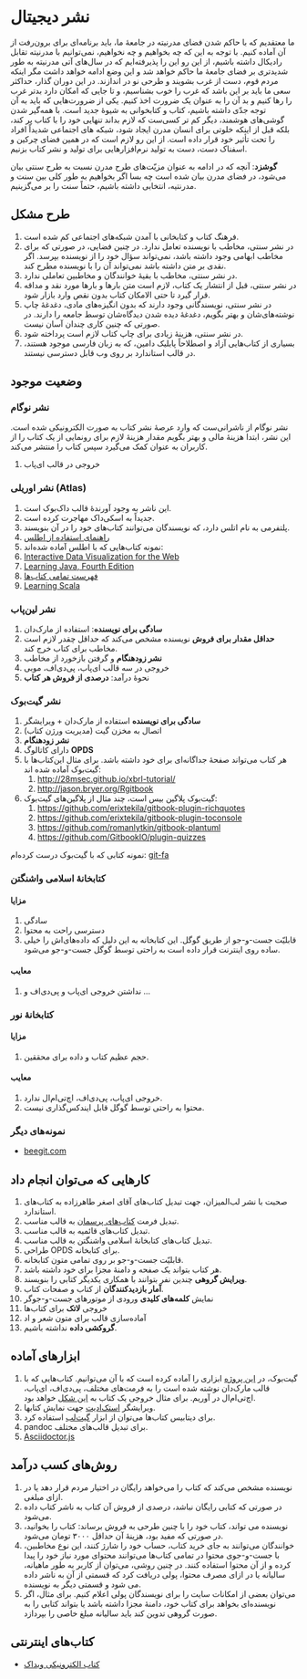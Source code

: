 نشر دیجیتال
===================
ما معتقدیم که با حاکم شدن فضای مدرنیته در جامعهٔ ما، باید برنامه‌ای برای برون‌رفت از آن آماده کنیم. با توجه به این که چه بخواهیم و چه نخواهیم، نمی‌توانیم با مدرنیته تقابل رادیکال داشته باشیم، از این رو این را پذیرفته‌ایم که در سال‌های آتی مدرنیته به طور شدیدتری بر فضای جامعهٔ ما حاکم خواهد شد و این وضع ادامه خواهد داشت مگر اینکه مردم قوم، دست از غرب بشویند و طرحی نو در اندازند. در این دوران گذار، حداکثر سعی ما باید بر این باشد که غرب را خوب بشناسیم، و تا جایی که امکان دارد بدتر غرب را رها کنیم و بد آن را به عنوان یک ضرورت اخذ کنیم. یکی از ضرورت‌هایی که باید به آن توجه جدّی داشته باشیم، کتاب و کتابخوانی به شیوهٔ جدید است. با همه‌گیر شدن گوشی‌های هوشمند، دیگر کم تر کسی‌ست که لازم بداند تنهایی خود را با کتاب پر کند، بلکه قبل از اینکه خلوتی برای انسان مدرن ایجاد شود، شبکه های اجتماعی شدیداً افراد را تحت تأثیر خود قرار داده است. از این رو لازم است که در همین فضای چرکین و اسفناک دست، دست به تولید نرم‌افزارهایی برای تولید و نشر کتاب بزنیم.

**گوشزد**: آنچه که در ادامه به عنوان مزیّت‌های طرح مدرن نسبت به طرح سنتی بیان می‌شود، در فضای مدرن بیان شده است چه بسا اگر بخواهیم به طور کلی بین سنت و مدرنتیه، انتخابی داشته باشیم، حتماً سنت را بر می‌گزینیم.

## طرح مشکل

 1. فرهنگ کتاب و کتابخانی با آمدن شبکه‌های اجتماعی کم شده است.
 2. در نشر سنتی، مخاطب با نویسنده تعامل ندارد. در چنین فضایی، در صورتی که برای مخاطب ابهامی وجود داشته باشد، نمی‌تواند سؤال خود را از نویسنده بپرسد. اگر نقدی بر متن داشته باشد نمی‌تواند آن را با نویسنده مطرح کند.
 3. در نشر سنتی، مخاطب با بقیهٔ خوانندگان و مخاطبین تعاملی ندارد.
 4. در نشر سنتی، قبل از انتشار یک کتاب، لازم است متن بارها و بارها مورد نقد و مداقه قرار گیرد تا حتی الامکان کتاب بدون نقص وارد بازار شود.
 5. در نشر سنتی، نویسندگانی وجود دارند که بدون انگیزه‌های مادی، دغدغهٔ چاپ نوشته‌های‌شان و بهتر بگویم، دغدغهٔ دیده شدن دیدگاه‌شان توسط جامعه را دارند. در صورتی که چنین کاری چندان آسان نیست.
 6. در نشر سنتی، هزینهٔ زیادی برای چاپ کتاب لازم است پرداخته شود.
 7. بسیاری از کتاب‌هایی آزاد و اصطلاحاً پابلیک دامین، که به زبان فارسی موجود هستند، در قالب استاندارد بر روی وب قابل دسترسی نیستند.


## وضعیت موجود

### نشر نوگام

نشر نوگام از ناشرانی‌ست که وارد عرصهٔ نشر کتاب به صورت الکترونیکی شده است. این نشر، ابتدا هزینهٔ مالی و بهتر بگویم مقدار هزینهٔ لازم برای رونمایی از یک کتاب را از کاربران به عنوان کمک می‌گیرد سپس کتاب را منتشر می‌کند.

 1. خروجی در قالب ای‌پاب

### نشر اوریلی (Atlas)

 1. این ناشر به وجود آورندهٔ قالب داک‌بوک است.
 2. جدیداً به اسکی‌داک مهاجرت کرده است.
 3. پلتفرمی به نام اتلس دارد، که نویسندگان می‌توانند کتاب‌های خود را در آن بنویسند.
 4. [راهنمای استفاده از اطلس](http://chimera.labs.oreilly.com/books/1230000000065)
 5. نمونه کتاب‌هایی که با اطلس آماده شده‌اند:
  1. [Interactive Data Visualization for the Web](http://chimera.labs.oreilly.com/books/1230000000345/index.html)
  2. [Learning Java, Fourth Edition](http://chimera.labs.oreilly.com/books/1234000001805)
  3. [فهرست تمامی کتاب‌ها](http://chimera.labs.oreilly.com/)
  4. [Learning Scala](http://chimera.labs.oreilly.com/books/1234000001798/index.html)

### نشر لین‌پاب

 1. **سادگی برای نویسنده**: استفاده از مارک‌دان 
 2. **حداقل مقدار برای فروش** نویسنده مشخص می‌کند که حداقل چقدر لازم است مخاطب برای کتاب خرج کند. 
 3. **نشر زودهنگام** و گرفتن بازخورد از مخاطب
 4. خروجی در سه قالب ای‌پاب، پی‌دی‌اف، موبی
 5. نحوهٔ درآمد: **درصدی از فروش هر کتاب**

### نشر گیت‌بوک

 1. **سادگی برای نویسنده** استفاده از مارک‌دان + ویرایشگر
 2. اتصال به مخزن گیت (مدیریت ورژن کتاب)
 3. **نشر زودهنگام**
 4. دارای کاتالوگ **OPDS**
 5. هر کتاب می‌تواند صفحهٔ جداگانه‌ای برای خود داشته باشد.
 برای مثال این‌کتاب‌ها با گیت‌بوک آماده شده اند: 
     1. http://28msec.github.io/xbrl-tutorial/
     2. http://jason.bryer.org/Rgitbook
 6. گیت‌بوک پلاگین بیس است، چند مثال از پلاگین‌های گیت‌بوک:
     1. https://github.com/erixtekila/gitbook-plugin-richquotes
     2. https://github.com/erixtekila/gitbook-plugin-toconsole
     3. https://github.com/romanlytkin/gitbook-plantuml
     4. https://github.com/GitbookIO/plugin-quizzes

نمونه کتابی که با گیت‌بوک درست کرده‌ام: [git-fa](https://www.gitbook.com/book/khajavi/git-fa)

### کتابخانهٔ اسلامی واشنگتن

#### مزایا
 1. سادگی
 2. دسترسی راحت به محتوا
 3. قابلیّت جست-و-جو از طریق گوگل. این کتابخانه به این دلیل که داده‌های‌اش را خیلی ساده روی اینترنت قرار داده است به راحتی توسط گوگل جست-و-جو می‌شود.

#### معایب

 1. نداشتن خروجی ای‌پاب و پی‌دی‌اف و ...

### کتابخانهٔ نور

#### مزایا

 1. حجم عظیم کتاب و داده برای محققین.

#### معایب

 1. خروجی ای‌پاب، پی‌دی‌اف، اچ‌تی‌ام‌ال ندارد.
 2. محتوا به راحتی توسط گوگل قابل ایندکس‌گذاری نیست.

### نمونه‌های دیگر
* [beegit.com](https://beegit.com/)

## کارهایی که می‌توان انجام داد

1. صحبت با نشر لب‌المیزان، جهت تبدیل کتاب‌های آقای اصغر طاهرزاده به کتاب‌های استاندارد.
2. تبدیل فرمت [کتاب‌های پرسمان](http://porseman.org/showarticle.aspx?id=1212) به قالب مناسب. 
2. تبدیل کتاب‌های قائمیه به قالب مناسب.
3. تبدیل کتاب‌های کتابخانهٔ اسلامی واشنگتن به قالب مناسب.
4. طراحی OPDS برای کتابخانه.
5. قابلیّت جست-و-جو بر روی تمامی متون کتابخانه.
6. هر کتاب بتواند یک صفحه و دامنهٔ مجزا برای خود داشته باشد. 
7. **ویرایش گروهی** چندین نفر بتوانند با همکاری یکدیگر کتابی را بنویسند.
8. **آمار بازدیدکنندگان** از کتاب و صفحات کتاب.
9. نمایش **کلمه‌های کلیدی** ورودی از موتورهای جست-و-جوگر
10. خروجی **لاتک** برای کتاب‌ها
11. آماده‌سازی قالب برای متون شعر و اد
12.  **گروکشی داده** نداشته باشیم.


## ابزارهای آماده

1. گیت‌بوک، در [این پروژه](https://github.com/GitbookIO/gitbook) ابزاری را آماده کرده است که با آن می‌توانیم. کتاب‌هایی که با قالب مارک‌دان نوشته شده است را به فرمت‌های مختلف، پی‌دی‌اف، ای‌پاب، اچ‌تی‌ام‌ال در آوریم. برای مثال خروجی یک کتاب به [این شکل](http://khajavi.gitbooks.io/git-fa/content/) خواهد بود.
2. ویرایشگر [استک‌ادیت](https://stackedit.io) جهت نمایش کتابها.
3. برای دیتابیس کتاب‌ها می‌توان از ابزار [گیت‌لب](https://github.com/gitlabhq/gitlabhq) استفاده کرد.
4. pandoc برای تبدیل قالب‌های مختلف.
5. [Asciidoctor.js](https://chrome.google.com/webstore/detail/asciidoctorjs-live-previe/iaalpfgpbocpdfblpnhhgllgbdbchmia)

## روش‌های کسب درآمد

 1. نویسنده مشخص می‌کند که کتاب را می‌خواهد رایگان در اختیار مردم قرار دهد یا در ازای مبلغی.
 2. در صورتی که کتابی رایگان نباشد، درصدی از فروش آن کتاب به ناشر کتاب داده می‌شود.
 3. نویسنده می تواند، کتاب خود را با چنین طرحی به فروش برساند: کتاب را بخوانید، در صورتی که مفید بود، هزینهٔ آن حداقل ۳۰۰۰ تومان می‌شود.
 4. خوانندگان می‌توانند به جای خرید کتاب، حساب خود را شارژ کنند، این نوع مخاطبین، با جست-و-جوی محتوا در تمامی کتاب‌ها می‌توانند محتوای مورد نیاز خود را پیدا کرده و از آن محتوا استفاده کنند. در چنین روشی، می‌توان از کاربر به طور ماهیانه، سالیانه یا در ازای مصرف محتوا، پولی دریافت کرد که قسمتی از آن به ناشر داده می شود و قسمتی دیگر به نویسنده.
 5. می‌توان بعضی از امکانات سایت را برای نویسندگان پولی اعلام کنیم. برای مثال، اگر نویسنده‌ای بخواهد برای کتاب خود، دامنهٔ مجزا داشته باشد یا بتواند کتابی را به صورت گروهی تدوین کند باید سالیانه مبلغ خاصی را بپردازد.

## کتاب‌های اینترنتی
* [کتاب الکترونیکی ویداک](https://github.com/widok/widok/tree/master/docs)
